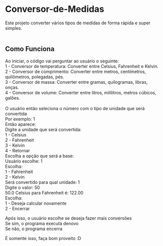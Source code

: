 # Conversor-de-Medidas

Este projeto converter vários tipos de medidas de forma rápida e super simples.<br>
<br>
<h2>Como Funciona</h2>
Ao iniciar, o código vai perguntar ao usuário o seguinte:<br>
1 - Conversor de temperatura: Converter entre Celsius, Fahrenheit e Kelvin.<br>
2 - Conversor de comprimento: Converter entre metros, centímetros, quilômetros, polegadas, pés.<br>
3 - Conversor de massa: Converter entre gramas, quilogramas, libras, onças.<br>
4 - Conversor de volume: Converter entre litros, mililitros, metros cúbicos, galões.<br>
<br>
O usuário então seleciona o número com o tipo de unidade que será convertida<br>
Por exemplo: 1 <br>
Então aparece: <br>
Digite a unidade que será convertida:<br>
       1 - Celsius<br>
       2 - Fahrenheit<br>
       3 - Kelvin<br>
       4 - Retornar<br>
Escolha a opção que será a base: <br>
Usuário escolhe: 1<br>
Escolha:<br>
1 - Fahrenheit<br>
2 - Kelvin<br>
Será convertido para qual unidade: 1 <br>
Digite o valor: 50<br>
50.0 Celsius para Fahrenheit é: 122.00<br>
Escolha: <br>
1 - Deseja calcular novamente <br>
2 - Encerrar<br>

Após isso, o usuário escolhe se deseja fazer mais conversôes<br>
Se sim, o programa executa denovo<br>
Se não, o programa encerra

É somente isso, faça bom proveito :D
